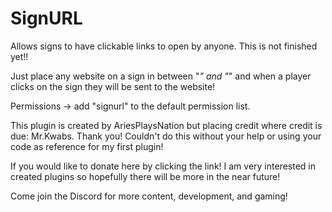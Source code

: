 # SignURL
Allows signs to have clickable links to open by anyone.
This is not finished yet!!

Just place any website on a sign in between "*" and "*" and when a player clicks on the sign they will be sent to the website!

Permissions -> add "signurl" to the default permission list.

This plugin is created by <href src="https://github.com/AriesPlaysNation?tab=repositories">AriesPlaysNation</href> but placing credit where credit is due: <href src="https://github.com/MrKwabs">Mr.Kwabs.</href>
Thank you! Couldn't do this without your help or using your code as reference for my first plugin!

If you would like to <href src="https://www.paypal.com/paypalme/my/profile">donate here</href> by clicking the link! I am very interested in created plugins so hopefully there will be more in the near future!

Come join the <href src="https://discord.gg/KUd7uCM">Discord</href> for more content, development, and gaming!
